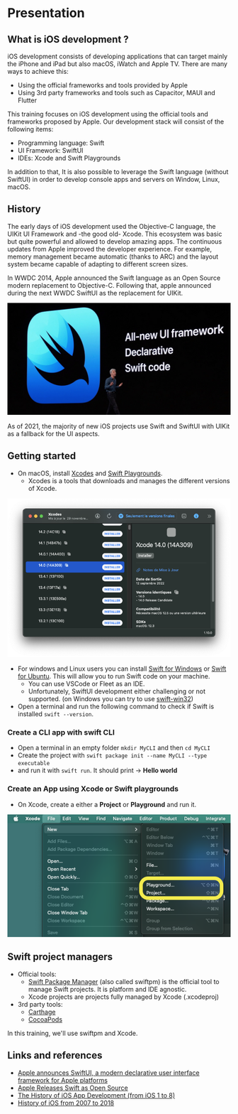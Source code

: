 # Presentation

## What is iOS development ?

iOS development consists of developing applications that can target mainly the iPhone and iPad but also macOS, iWatch and Apple TV.
There are many ways to achieve this:

- Using the official frameworks and tools provided by Apple
- Using 3rd party frameworks and tools such as Capacitor, MAUI and Flutter

This training focuses on iOS development using the official tools and frameworks proposed by Apple.
Our development stack will consist of the following items:

- Programming language: Swift
- UI Framework: SwiftUI
- IDEs: Xcode and Swift Playgrounds

In addition to that, It is also possible to leverage the Swift language (without SwiftUI) in order to develop console apps and servers on Window, Linux, macOS.

## History

The early days of iOS development used the Objective-C language, the UIKit UI Framework and -the good old- Xcode.
This ecosystem was basic but quite powerful and allowed to develop amazing apps.
The continuous updates from Apple improved the developer experience.
For example, memory management became automatic (thanks to ARC) and the layout system became capable of adapting to different screen sizes.

In WWDC 2014, Apple announced the Swift language as an Open Source modern replacement to Objective-C.
Following that, apple announced during the next WWDC SwiftUI as the replacement for UIKit.

![swiftui](../assets/swiftui-framework-wwdc.jpg)

As of 2021, the majority of new iOS projects use Swift and SwiftUI with UIKit as a fallback for the UI aspects.

## Getting started

- On macOS, install [Xcodes]() and [Swift Playgrounds](https://apps.apple.com/us/app/swift-playgrounds/id1496833156?mt=12).
  - Xcodes is a tools that downloads and manages the different versions of Xcode.

![xcodes](../assets/xcodes.png)

- For windows and Linux users you can install [Swift for Windows](https://swiftforwindows.github.io/) or [Swift for Ubuntu](https://swift.org/download/#releases). This will allow you to run Swift code on your machine.
  - You can use VSCode or Fleet as an IDE.
  - Unfortunately, SwiftUI development either challenging or not supported. (on Windows you can try to use [swift-win32](https://github.com/compnerd/swift-win32))
- Open a terminal and run the following command to check if Swift is installed `swift --version`.

### Create a CLI app with swift CLI

- Open a terminal in an empty folder `mkdir MyCLI` and then `cd MyCLI`
- Create the project with `swift package init --name MyCLI --type executable`
- and run it with `swift run`. It should print -> **Hello world**

### Create an App using Xcode or Swift playgrounds

- On Xcode, create a either a **Project** or **Playground** and run it.

![xcode-new-project.png](../assets/xcode-new-project.png)

## Swift project managers

- Official tools:
  - [Swift Package Manager](https://swift.org/package-manager/) (also called swiftpm) is the official tool to manage Swift projects. It is platform and IDE agnostic.
  - Xcode projects are projects fully managed by Xcode (.xcodeproj)
- 3rd party tools:
  - [Carthage](https://github.com/Carthage/Carthage)
  - [CocoaPods](https://cocoapods.org/)

In this training, we'll use swiftpm and Xcode.

## Links and references

- [Apple announces SwiftUI, a modern declarative user interface framework for Apple platforms](https://9to5mac.com/2019/06/03/apple-announces-swiftui-a-modern-declarative-user-interface-framework-for-apple-platforms/)
- [Apple Releases Swift as Open Source](https://www.apple.com/newsroom/2015/12/03Apple-Releases-Swift-as-Open-Source/)
- [The History of iOS App Development (from iOS 1 to 8)](https://www.sutori.com/en/story/the-history-of-ios-app-development--hzFfwkD2KYLaa5WrxsrUFGMh)
- [History of iOS from 2007 to 2018](https://www.timetoast.com/timelines/history-of-ios)